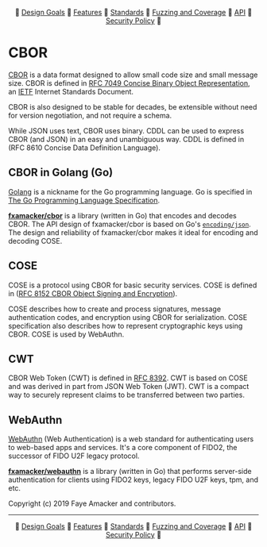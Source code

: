 <div align="center">

:small_orange_diamond: [Design Goals](https://github.com/fxamacker/cbor#design-goals) :small_orange_diamond: [Features](https://github.com/fxamacker/cbor#features) :small_orange_diamond: [Standards](https://github.com/fxamacker/cbor#standards) :small_orange_diamond: [Fuzzing and Coverage](https://github.com/fxamacker/cbor#fuzzing-and-code-coverage) :small_orange_diamond: [API](https://github.com/fxamacker/cbor#api) :small_orange_diamond: [Security Policy](https://github.com/fxamacker/cbor#security-policy) :small_orange_diamond:

</div>

# CBOR
[CBOR](https://en.wikipedia.org/wiki/CBOR) is a data format designed to allow small code size and small message size. CBOR is defined in [RFC 7049 Concise Binary Object Representation](https://tools.ietf.org/html/rfc7049), an [IETF](http://ietf.org/) Internet Standards Document.

CBOR is also designed to be stable for decades, be extensible without need for version negotiation, and not require a schema.

While JSON uses text, CBOR uses binary. CDDL can be used to express CBOR (and JSON) in an easy and unambiguous way.  CDDL is defined in (RFC 8610 Concise Data Definition Language).

## CBOR in Golang (Go)
[Golang](https://golang.org/) is a nickname for the Go programming language.  Go is specified in [The Go Programming Language Specification](https://golang.org/ref/spec).

__[fxamacker/cbor](https://github.com/fxamacker/cbor)__ is a library (written in Go) that encodes and decodes CBOR. The API design of fxamacker/cbor is based on Go's [`encoding/json`](https://golang.org/pkg/encoding/json/).  The design and reliability of fxamacker/cbor makes it ideal for encoding and decoding COSE.

## COSE
COSE is a protocol using CBOR for basic security services. COSE is defined in ([RFC 8152 CBOR Object Signing and Encryption](https://tools.ietf.org/html/rfc8152)).

COSE describes how to create and process signatures, message authentication codes, and encryption using CBOR for serialization.  COSE specification also describes how to represent cryptographic keys using CBOR.  COSE is used by WebAuthn.

## CWT
CBOR Web Token (CWT) is defined in [RFC 8392](http://tools.ietf.org/html/rfc8392).  CWT is based on COSE and was derived in part from JSON Web Token (JWT).  CWT is a compact way to securely represent claims to be transferred between two parties.

## WebAuthn
[WebAuthn](https://en.wikipedia.org/wiki/WebAuthn) (Web Authentication) is a web standard for authenticating users to web-based apps and services. It's a core component of FIDO2, the successor of FIDO U2F legacy protocol.

__[fxamacker/webauthn](https://github.com/fxamacker/webauthn)__ is a library (written in Go) that performs server-side authentication for clients using FIDO2 keys, legacy FIDO U2F keys, tpm, and etc.

Copyright (c) 2019 Faye Amacker and contributors.
<hr>
<div align="center">

:small_orange_diamond: [Design Goals](https://github.com/fxamacker/cbor#design-goals) :small_orange_diamond: [Features](https://github.com/fxamacker/cbor#features) :small_orange_diamond: [Standards](https://github.com/fxamacker/cbor#standards) :small_orange_diamond: [Fuzzing and Coverage](https://github.com/fxamacker/cbor#fuzzing-and-code-coverage) :small_orange_diamond: [API](https://github.com/fxamacker/cbor#api) :small_orange_diamond: [Security Policy](https://github.com/fxamacker/cbor#security-policy) :small_orange_diamond:

</div>
